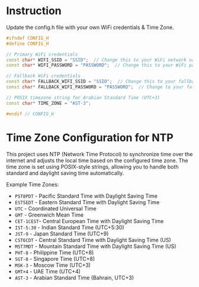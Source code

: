 # Instruction

Update the config.h file with your own WiFi credentials & Time Zone.


```c++
#ifndef CONFIG_H
#define CONFIG_H

// Primary WiFi credentials
const char* WIFI_SSID = "SSID";  // Change this to your WiFi network name
const char* WIFI_PASSWORD = "PASSWORD";  // Change this to your WiFi password

// Fallback WiFi credentials
const char* FALLBACK_WIFI_SSID = "SSID";  // Change this to your fallback network
const char* FALLBACK_WIFI_PASSWORD = "PASSWORD";  // Change to your fallback password

// POSIX timezone string for Arabian Standard Time (UTC+3)
const char* TIME_ZONE = "AST-3";

#endif // CONFIG_H
```

# Time Zone Configuration for NTP
This project uses NTP (Network Time Protocol) to synchronize time over the internet and adjusts the local time based on the configured time zone. The time zone is set using POSIX-style strings, allowing you to handle both standard and daylight saving time automatically.

Example Time Zones:
- `PST8PDT` - Pacific Standard Time with Daylight Saving Time
- `EST5EDT` - Eastern Standard Time with Daylight Saving Time
- `UTC` - Coordinated Universal Time
- `GMT` - Greenwich Mean Time
- `CET-1CEST`- Central European Time with Daylight Saving Time
- `IST-5:30` - Indian Standard Time (UTC+5:30)
- `JST-9` - Japan Standard Time (UTC+9)
- `CST6CDT` - Central Standard Time with Daylight Saving Time (US)
- `MST7MDT` - Mountain Standard Time with Daylight Saving Time (US)
- `PHT-8` - Philippine Time (UTC+8)
- `SGT-8` - Singapore Time (UTC+8)
- `MSK-3` - Moscow Time (UTC+3)
- `GMT+4` - UAE Time (UTC+4)
- `AST-3` - Arabian Standard Time (Bahrain, UTC+3)